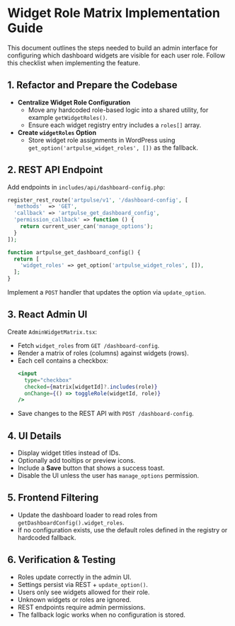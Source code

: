 # Widget Role Matrix Implementation Guide

This document outlines the steps needed to build an admin interface for configuring which dashboard widgets are visible for each user role. Follow this checklist when implementing the feature.

## 1. Refactor and Prepare the Codebase
- **Centralize Widget Role Configuration**
  - Move any hardcoded role-based logic into a shared utility, for example `getWidgetRoles()`.
  - Ensure each widget registry entry includes a `roles[]` array.
- **Create `widgetRoles` Option**
  - Store widget role assignments in WordPress using `get_option('artpulse_widget_roles', [])` as the fallback.

## 2. REST API Endpoint
Add endpoints in `includes/api/dashboard-config.php`:
```php
register_rest_route('artpulse/v1', '/dashboard-config', [
  'methods'  => 'GET',
  'callback' => 'artpulse_get_dashboard_config',
  'permission_callback' => function () {
    return current_user_can('manage_options');
  }
]);

function artpulse_get_dashboard_config() {
  return [
    'widget_roles' => get_option('artpulse_widget_roles', []),
  ];
}
```
Implement a `POST` handler that updates the option via `update_option`.

## 3. React Admin UI
Create `AdminWidgetMatrix.tsx`:
- Fetch `widget_roles` from `GET /dashboard-config`.
- Render a matrix of roles (columns) against widgets (rows).
- Each cell contains a checkbox:
  ```jsx
  <input
    type="checkbox"
    checked={matrix[widgetId]?.includes(role)}
    onChange={() => toggleRole(widgetId, role)}
  />
  ```
- Save changes to the REST API with `POST /dashboard-config`.

## 4. UI Details
- Display widget titles instead of IDs.
- Optionally add tooltips or preview icons.
- Include a **Save** button that shows a success toast.
- Disable the UI unless the user has `manage_options` permission.

## 5. Frontend Filtering
- Update the dashboard loader to read roles from `getDashboardConfig().widget_roles`.
- If no configuration exists, use the default roles defined in the registry or hardcoded fallback.

## 6. Verification & Testing
- Roles update correctly in the admin UI.
- Settings persist via REST + `update_option()`.
- Users only see widgets allowed for their role.
- Unknown widgets or roles are ignored.
- REST endpoints require admin permissions.
- The fallback logic works when no configuration is stored.

